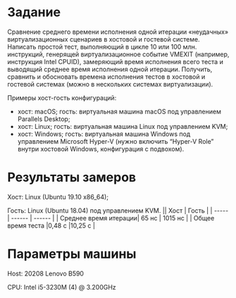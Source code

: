 # Задание
Сравнение среднего времени исполнения одной итерации «неудачных» виртуализационных сценариев в хостовой и гостевой системе.
Написать простой тест, выполняющий в цикле 10 или 100 млн. инструкций, генерящей виртуализационное событие VMEXIT (например, инструкция Intel CPUID), замеряющий время исполнения всего теста и выводящий среднее время исполнения одной итерации. Получить, сравнить и обосновать времена исполнения тестов в хостовой и гостевой системах (можно в нескольких системах виртуализации).

Примеры хост-гость конфигураций:
- хост: macOS; гость: виртуальная машина macOS под управлением Parallels Desktop;
- хост: Linux; гость: виртуальная машина Linux под управлением KVM;
- хост: Windows; гость: виртуальная машина Windows под управлением Microsoft Hyper-V (нужно включить “Hyper-V Role” внутри хостовой Windows, конфигурация с подвохом).

# Результаты замеров
Хост: Linux (Ubuntu 19.10 x86_64); 

Гость: Linux (Ubuntu 18.04) под управлением KVM.
|| Хост | Гость |
| ----- | ------ | ------ |
| Среднее время итерации| 65 нс | 1015 нс |
| Общее время теста |0,48 с |10,25 с |

# Параметры машины
Host: 20208 Lenovo B590

CPU: Intel i5-3230M (4) @ 3.200GHz 

